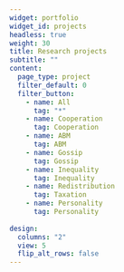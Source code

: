 ```yaml
---
widget: portfolio
widget_id: projects
headless: true
weight: 30
title: Research projects
subtitle: ""
content:
  page_type: project
  filter_default: 0
  filter_button:
    - name: All
      tag: "*"
    - name: Cooperation
      tag: Cooperation
    - name: ABM
      tag: ABM
    - name: Gossip
      tag: Gossip
    - name: Inequality
      tag: Inequality
    - name: Redistribution
      tag: Taxation
    - name: Personality
      tag: Personality
      
design:
  columns: "2"
  view: 5
  flip_alt_rows: false
---
```

